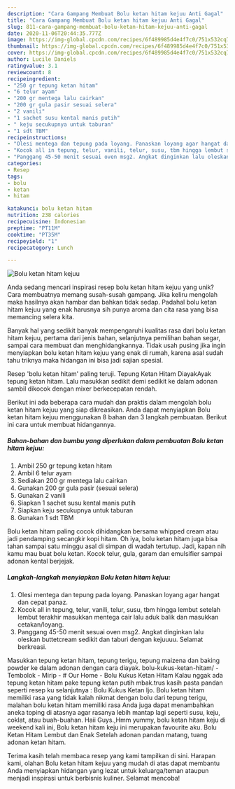 ```yaml
---
description: "Cara Gampang Membuat Bolu ketan hitam kejuu Anti Gagal"
title: "Cara Gampang Membuat Bolu ketan hitam kejuu Anti Gagal"
slug: 811-cara-gampang-membuat-bolu-ketan-hitam-kejuu-anti-gagal
date: 2020-11-06T20:44:35.777Z
image: https://img-global.cpcdn.com/recipes/6f489985d4e4f7c0/751x532cq70/bolu-ketan-hitam-kejuu-foto-resep-utama.jpg
thumbnail: https://img-global.cpcdn.com/recipes/6f489985d4e4f7c0/751x532cq70/bolu-ketan-hitam-kejuu-foto-resep-utama.jpg
cover: https://img-global.cpcdn.com/recipes/6f489985d4e4f7c0/751x532cq70/bolu-ketan-hitam-kejuu-foto-resep-utama.jpg
author: Lucile Daniels
ratingvalue: 3.1
reviewcount: 8
recipeingredient:
- "250 gr tepung ketan hitam"
- "6 telur ayam"
- "200 gr mentega lalu cairkan"
- "200 gr gula pasir sesuai selera"
- "2 vanili"
- "1 sachet susu kental manis putih"
- " keju secukupnya untuk taburan"
- "1 sdt TBM"
recipeinstructions:
- "Olesi mentega dan tepung pada loyang. Panaskan loyang agar hangat dan cepat panaz."
- "Kocok all in tepung, telur, vanili, telur, susu, tbm hingga lembut setelah lembut terakhir masukkan mentega cair lalu aduk balik dan masukkan cetakan/loyang."
- "Panggang 45-50 menit sesuai oven msg2. Angkat dinginkan lalu oleskan buttetcream sedikit dan taburi dengan kejuuuu. Selamat berkreasi."
categories:
- Resep
tags:
- bolu
- ketan
- hitam

katakunci: bolu ketan hitam 
nutrition: 238 calories
recipecuisine: Indonesian
preptime: "PT11M"
cooktime: "PT35M"
recipeyield: "1"
recipecategory: Lunch

---
```



![Bolu ketan hitam kejuu](https://img-global.cpcdn.com/recipes/6f489985d4e4f7c0/751x532cq70/bolu-ketan-hitam-kejuu-foto-resep-utama.jpg)

Anda sedang mencari inspirasi resep bolu ketan hitam kejuu yang unik? Cara membuatnya memang susah-susah gampang. Jika keliru mengolah maka hasilnya akan hambar dan bahkan tidak sedap. Padahal bolu ketan hitam kejuu yang enak harusnya sih punya aroma dan cita rasa yang bisa memancing selera kita.

Banyak hal yang sedikit banyak mempengaruhi kualitas rasa dari bolu ketan hitam kejuu, pertama dari jenis bahan, selanjutnya pemilihan bahan segar, sampai cara membuat dan menghidangkannya. Tidak usah pusing jika ingin menyiapkan bolu ketan hitam kejuu yang enak di rumah, karena asal sudah tahu triknya maka hidangan ini bisa jadi sajian spesial.

Resep &#39;bolu ketan hitam&#39; paling teruji. Tepung Ketan Hitam DiayakAyak tepung ketan hitam. Lalu masukkan sedikit demi sedikit ke dalam adonan sambil dikocok dengan mixer berkecepatan rendah.


Berikut ini ada beberapa cara mudah dan praktis dalam mengolah bolu ketan hitam kejuu yang siap dikreasikan. Anda dapat menyiapkan Bolu ketan hitam kejuu menggunakan 8 bahan dan 3 langkah pembuatan. Berikut ini cara untuk membuat hidangannya.

<!--inarticleads1-->

##### Bahan-bahan dan bumbu yang diperlukan dalam pembuatan Bolu ketan hitam kejuu:

1. Ambil 250 gr tepung ketan hitam
1. Ambil 6 telur ayam
1. Sediakan 200 gr mentega lalu cairkan
1. Gunakan 200 gr gula pasir (sesuai selera)
1. Gunakan 2 vanili
1. Siapkan 1 sachet susu kental manis putih
1. Siapkan  keju secukupnya untuk taburan
1. Gunakan 1 sdt TBM


Bolu ketan hitam paling cocok dihidangkan bersama whipped cream atau jadi pendamping secangkir kopi hitam. Oh iya, bolu ketan hitam juga bisa tahan sampai satu minggu asal di simpan di wadah tertutup. Jadi, kapan nih kamu mau buat bolu ketan. Kocok telur, gula, garam dan emulsifier sampai adonan kental berjejak. 

<!--inarticleads2-->

##### Langkah-langkah menyiapkan Bolu ketan hitam kejuu:

1. Olesi mentega dan tepung pada loyang. Panaskan loyang agar hangat dan cepat panaz.
1. Kocok all in tepung, telur, vanili, telur, susu, tbm hingga lembut setelah lembut terakhir masukkan mentega cair lalu aduk balik dan masukkan cetakan/loyang.
1. Panggang 45-50 menit sesuai oven msg2. Angkat dinginkan lalu oleskan buttetcream sedikit dan taburi dengan kejuuuu. Selamat berkreasi.


Masukkan tepung ketan hitam, tepung terigu, tepung maizena dan baking powder ke dalam adonan dengan cara diayak. bolu-kukus-ketan-hitam/ - Tembolok - Mirip - # Our Home - Bolu Kukus Ketan Hitam Kalau nggak ada tepung ketan hitam pake tepung ketan putih mbak.trus kasih pasta pandan seperti resep ku selanjutnya : Bolu Kukus Ketan Ijo. Bolu ketan hitam memiliki rasa yang tidak kalah nikmat dengan bolu dari tepung terigu, malahan bolu ketan hitam memiliki rasa Anda juga dapat menambahkan aneka toping di atasnya agar rasanya lebih mantap lagi seperti susu, keju, coklat, atau buah-buahan. Haii Guys.,Hmm yummy, bolu ketan hitam keju di weekend kali ini, Bolu ketan hitam keju ini merupakan favourite aku. Bolu Ketan Hitam Lembut dan Enak Setelah adonan pandan matang, tuang adonan ketan hitam. 

Terima kasih telah membaca resep yang kami tampilkan di sini. Harapan kami, olahan Bolu ketan hitam kejuu yang mudah di atas dapat membantu Anda menyiapkan hidangan yang lezat untuk keluarga/teman ataupun menjadi inspirasi untuk berbisnis kuliner. Selamat mencoba!
